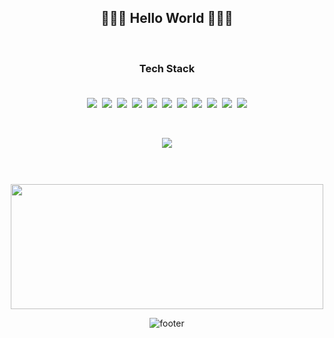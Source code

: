 <div align="center">
  <h2>🏄🏻‍♀️ Hello World 🏄🏻‍♀️</h2>

  <br>
  <h3>Tech Stack</h3><br>
  <div class="stack" style="display: flex; flex-wrap: wrap; justify-content: center;">
    <img src="https://img.shields.io/badge/Android-3DDC84?style=for-the-badge&logo=Android&logoColor=white" style="margin: 4px;"> 
    <img src="https://img.shields.io/badge/mac%20os-000000?style=for-the-badge&logo=apple&logoColor=white" style="margin: 4px;">
    <img src="https://img.shields.io/badge/Java-007396?style=for-the-badge&logo=Java&logoColor=white" style="margin: 4px;">
    <img src="https://img.shields.io/badge/Dart-0175C2?style=for-the-badge&logo=dart&logoColor=white" style="margin: 4px;">
    <img src="https://img.shields.io/badge/MySQL-4479A1?style=for-the-badge&logo=MySQL&logoColor=white" style="margin: 4px;">
    <img src="https://img.shields.io/badge/Firebase-FFCA28?style=for-the-badge&logo=Firebase&logoColor=white" style="margin: 4px;"><br>
    <img src="https://img.shields.io/badge/Javascript-F7DF1E?style=for-the-badge&logo=Javascript&logoColor=white" style="margin: 4px;">
    <img src="https://img.shields.io/badge/TypeScript-007ACC?style=for-the-badge&logo=typescript&logoColor=white" style="margin: 4px;">
    <img src="https://img.shields.io/badge/React-61DAFB?style=for-the-badge&logo=React&logoColor=white" style="margin: 4px;">
 <img src="https://img.shields.io/badge/React_Native-20232A?style=for-the-badge&logo=react&logoColor=61DAFB" style="margin: 4px;">
    <img src="https://img.shields.io/badge/Figma-F24E1E?style=for-the-badge&logo=Figma&logoColor=white" style="margin: 4px;">
</div>
<br><br>

  <div align="center">
    <img src="https://github-readme-stats.vercel.app/api/top-langs/?username=felizsong&layout=compact" style="margin: 10px; display: inline-block;">
  </div>

<br><br>
<a href="https://github.com/devxb/gitanimals">
<img
  src="https://render.gitanimals.org/farms/felizsong"
  width="500"
  height="200"
/>
</a>

![footer](https://capsule-render.vercel.app/api?section=footer&type=waving&color=00BFFF&height=200)
